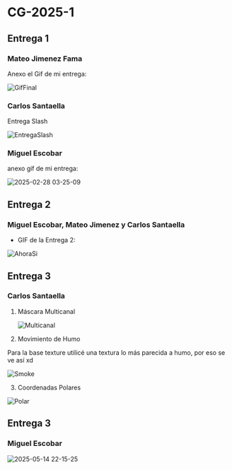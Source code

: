 # CG-2025-1


## Entrega 1

### Mateo Jimenez Fama

Anexo el Gif de mi entrega:

![GifFinal](https://github.com/user-attachments/assets/6b205064-4847-47d2-a8d1-0001398c79fe)

### Carlos Santaella

Entrega Slash 

![EntregaSlash](https://github.com/user-attachments/assets/f3a92faf-ee84-4604-98fc-e47fc4b78e0e)

### Miguel Escobar

anexo gif de mi entrega:

![2025-02-28 03-25-09](https://github.com/user-attachments/assets/f913b827-37b2-42f8-b470-a6b18ea5f204)

## Entrega 2

### Miguel Escobar, Mateo Jimenez y Carlos Santaella

* GIF de la Entrega 2:

![AhoraSi](https://github.com/user-attachments/assets/18dd1ba3-776e-4667-856b-c52669d7e936)

## Entrega 3

### Carlos Santaella

1. Máscara Multicanal

   ![Multicanal](https://github.com/user-attachments/assets/3f88c087-5cd9-4182-83d5-737a609840ff)

2. Movimiento de Humo

Para la base texture utilicé una textura lo más parecida a humo, por eso se ve así xd

![Smoke](https://github.com/user-attachments/assets/b0fd9ae1-6a10-4b20-a2a9-5e3b309e5ce3)

3. Coordenadas Polares

![Polar](https://github.com/user-attachments/assets/069ac518-d0a5-4619-a702-b0a5925c89d9)

## Entrega 3

### Miguel Escobar

![2025-05-14 22-15-25](https://github.com/user-attachments/assets/ee5bec5e-8fb1-4d19-98d8-d77e1f8419c9)



